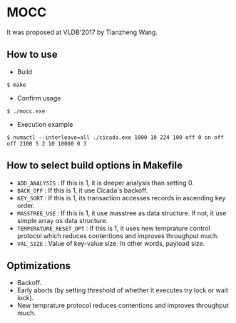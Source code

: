# MOCC
It was proposed at VLDB'2017 by Tianzheng Wang.

## How to use
- Build 
```
$ make
```
- Confirm usage 
```
$ ./mocc.exe
```
- Execution example 
```
$ numactl --interleave=all ./cicada.exe 1000 10 224 100 off 0 on off off 2100 5 2 10 10000 0 3
```

## How to select build options in Makefile
- `ADD_ANALYSIS` : If this is 1, it is deeper analysis than setting 0.
- `BACK_OFF` : If this is 1, it use Cicada's backoff.
- `KEY_SORT` : If this is 1, its transaction accesses records in ascending key order.
- `MASSTREE_USE` : If this is 1, it use masstree as data structure. If not, it use simple array αs data structure.
- `TEMPERATURE_RESET_OPT` : If this is 1, it uses new temprature control protocol which reduces contentions and improves throughput much.
- `VAL_SIZE` : Value of key-value size. In other words, payload size.

## Optimizations
- Backoff.
- Early aborts (by setting threshold of whether it executes try lock or wait lock).
- New temprature protocol reduces contentions and improves throughput much.

